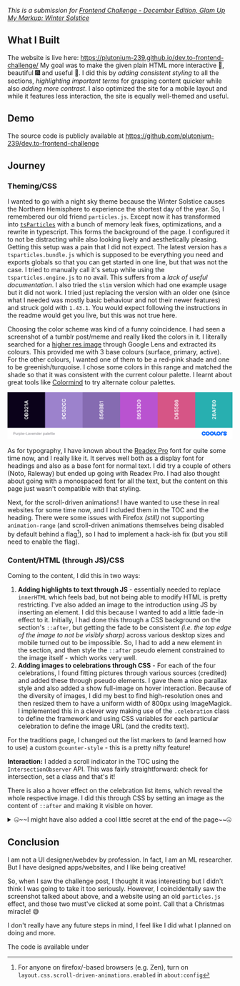 _This is a submission for [Frontend Challenge - December Edition, Glam Up My Markup: Winter Solstice](https://dev.to/challenges/frontend-2024-12-04)_

## What I Built

The website is live here: https://plutonium-239.github.io/dev.to-frontend-challenge/
My goal was to make the given plain HTML more interactive 🤗, beautiful 🎆 and useful 🤖. I did this by _adding consistent styling_ to all the sections, _highlighting important terms_ for grasping content quicker while also _adding more contrast_. I also optimized the site for a mobile layout and while it features less interaction, the site is equally well-themed and useful.

## Demo
The source code is publicly available at https://github.com/plutonium-239/dev.to-frontend-challenge

## Journey

### Theming/CSS
I wanted to go with a night sky theme because the Winter Solstice causes the Northern Hemisphere to experience the shortest day of the year. So, I remembered our old friend `particles.js`. Except now it has transformed into [`tsParticles`](https://github.com/tsparticles/tsparticles) with a bunch of memory leak fixes, optimizations, and a rewrite in typescript. This forms the background of the page. I configured it to not be distracting while also looking lively and aesthetically pleasing. Getting this setup was a pain that I did not expect. The latest version has a `tsparticles.bundle.js` which is supposed to be everything you need and exports globals so that you can get started in one line, but that was not the case. I tried to manually call it's setup while using the `tsparticles.engine.js` to no avail. This suffers from a _lack of useful documentation_. I also tried the `slim` version which had one example usage but it did not work. I tried just replacing the version with an older one (since what I needed was mostly basic behaviour and not their newer features) and struck gold with `1.43.1`. You would expect following the instructions in the readme would get you live, but this was not true here.

Choosing the color scheme was kind of a funny coincidence. I had seen a screenshot of a tumblr post/meme and really liked the colors in it. I literally searched for a [higher res image](https://ifunny.co/picture/ii-macklesufficient-follow-almost-peed-my-pants-today-when-my-SCHIZRVdA) through Google Lens and extracted its colours. This provided me with 3 base colours (surface, primary, active). For the other colours, I wanted one of them to be a red-pink shade and one to be greenish/turquoise. I chose some colors in this range and matched the shade so that it was consistent with the current colour palette. I learnt about great tools like [Colormind](http://colormind.io/) to try alternate colour palettes.

[![Find the palette on coolors](Purple-Lavender-palette-cropped.png "Find the palette on coolors")](https://coolors.co/0b021a-9c82cc-856bb1-b953d0-d65586-28afb0)


As for typography, I have known about the [Readex Pro](https://fonts.google.com/specimen/Readex+Pro) font for quite some time now, and I really like it. It serves well both as a display font for headings and also as a base font for normal text. I did try a couple of others (Noto, Raleway) but ended up going with Readex Pro. I had also thought about going with a monospaced font for all the text, but the content on this page just wasn't compatible with that styling.

Next, for the scroll-driven animations! I have wanted to use these in real websites for some time now, and I included them in the TOC and the heading. There were some issues with Firefox _(still)_ not supporting `animation-range` (and scroll-driven animations themselves being disabled by default behind a flag[^1]), so I had to implement a hack-ish fix (but you still need to enable the flag).

### Content/HTML (through JS)/CSS
Coming to the content, I did this in two ways:
1. **Adding highlights to text through JS** - essentially needed to replace `innerHTML` which feels bad, but not being able to modify HTML is pretty restricting.
I've also added an image to the introduction using JS by inserting an element. I did this because I wanted to add a little fade-in effect to it. Initially, I had done this through a CSS background on the section's `::after`, but getting the fade to be consistent _(i.e. the top edge of the image to not be visibly sharp)_ across various desktop sizes and mobile turned out to be impossible. So, I had to add a new element in the section, and then style the `::after` pseudo element constrained to the image itself - which works very well.
2. **Adding images to celebrations through CSS** - For each of the four celebrations, I found fitting pictures through various sources (credited) and added these through pseudo elements. I gave them a nice parallax style and also added a show full-image on hover interaction. Because of the diversity of images, I did my best to find high-resolution ones and then resized them to have a uniform width of 800px using ImageMagick. I implemented this in a clever way making use of the `.celebration` class to define the framework and using CSS variables for each particular celebration to define the image URL (and the credits text).

For the traditions page, I changed out the list markers to (and learned how to use) a custom `@counter-style` - this is a pretty nifty feature!

**Interaction:** I added a scroll indicator in the TOC using the `IntersectionObserver` API. This was fairly straightforward: check for intersection, set a class and that's it!

There is also a hover effect on the celebration list items, which reveal the whole respective image. I did this through CSS by setting an image as the content of `::after` and making it visible on hover.

<details>
<summary>🤐~~I might have also added a cool little secret at the end of the page~~🤐</summary>	
This makes use of the Canvas API and a scroll listener. It looks pretty cool, but I wasn't 100% sure if it fit in with the rest of the styling.
</details>


## Conclusion
I am not a UI designer/webdev by profession. In fact, I am an ML researcher. But I have designed apps/websites, and I like being creative!

So, when I saw the challenge post, I thought it was interesting but I didn't think I was going to take it too seriously. However, I coincidentally saw the screenshot talked about above, and a website using an old `particles.js` effect, and those two must've clicked at some point. Call that a Christmas miracle! 😅

I don't really have any future steps in mind, I feel like I did what I planned on doing and more.

The code is available under

<!-- Thanks for participating! -->

[^1]: For anyone on firefox/-based browsers (e.g. Zen), turn on `layout.css.scroll-driven-animations.enabled` in `about:config`